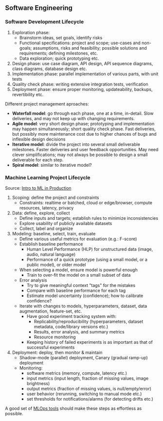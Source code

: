 ## Software Engineering

### Software Development Lifecycle

1. Exploration phase:
   - Brainstorm ideas, set goals, identify risks
   - Functional specifications: project and scope; use-cases and non-goals; assumptions, risks and feasibility; possible solutions and requirements; defining milestones, etc.
   - Data exploration; quick prototyping etc.
1. Design phase: use case diagram, API design, API sequence diagrams, class diagrams, database design etc.
1. Implementation phase: parallel implementation of various parts, with unit tests
1. Quality check phase: writing extensive integration tests, verification
1. Deployment phase: ensure proper monitoring, updateability, backups, revertibility etc.

Different project management aproaches:

- **Waterfall model**: go through each phase, one at a time, in-detail. Slow deliveries, and may not keep up with changing requirements.
- **Agile model**: very short design phase; prototyping and implementation may happen simultaneously; short quality check phase. Fast deliveries, but possibly more maintenance cost due to higher chances of bugs and inflexible design decisions
- **Iterative model**: divide the project into several small deliverable milestones. Faster deliveries and user feedback opportunities. May need clever simplifications; may not always be possible to design a small deliverable for each step.
- **Spiral model**: similar to iterative model?

### Machine Learning Project Lifecycle

Source: [Intro to ML in Production](https://www.coursera.org/learn/introduction-to-machine-learning-in-production)

1. Scoping: define the project and constraints
   - Constraints: realtime or batched, cloud or edge/browser, compute resources, latency, privacy
1. Data: define, explore, collect
   - Define inputs and targets; establish rules to minimize inconsistencies
   - Explore usability of publicly available datasets
   - Collect, label and organize
1. Modeling: baseline, select, train, evaluate
   - Define various useful metrics for evaluation (e.g.: F-score)
   - Establish baseline performance
     - Human Level Performance (HLP) for unstructured data (image, audio, natural language)
     - Performance of a quick prototype (using a small model, or a public model), or older model
   - When selecting a model, ensure model is powerful enough
     - Train to over-fit the model on a small subset of data
   - Error analysis
     - Try to give meaningful context "tags" for the mistakes
     - Compare with baseline performance for each tag
     - Estimate model uncertainty (confidence); how to calibrate confidence?
   - Iterate with changes to models, hyperparameters, dataset, data augmentation, feature-set, etc.
     - Have good experiment tracking system with:
       - Replicability/reproducibility (hyperparameters, dataset metadata, code/library versions etc.)
       - Results, error analysis, and summary metrics
       - Resource monitoring
     - Keeping history of failed experiments is as important as that of successful experiments
1. Deployment: deploy, then monitor & maintain
   - Shadow-mode (parallel) deployment, Canary (gradual ramp-up) deployment
   - Monitoring:
     - software metrics (memory, compute, latency etc.)
     - input metrics (input length, fraction of missing values, image brightness)
     - output metrics (fraction of missing values, is null/empty/error)
     - user behavior (rerunning, switching to manual mode etc.)
     - set thresholds for notifications/alarms (for detecting drifts etc.)

A good set of [MLOps tools](https://github.com/johncf/learn-log/blob/master/2023-05-22.md#mlops-tools) should make these steps as effortless as possible.
